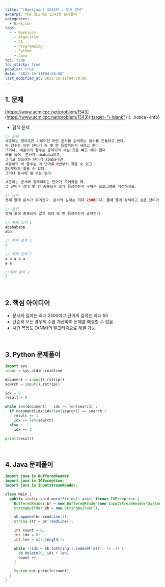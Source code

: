 ```yaml
---
title: "[Baekjoon] 1543번 : 문서 검색"
excerpt: 백준 알고리즘 1543번 문제풀이
categories:
  - Baekjoon
tags:
  - - Baekjoon
    - Algorithm
    - CS
    - Programming
    - Python
    - Java
toc: true
toc_sticky: true
popular: true
date: "2021-10-11T04:30:00"
last_modified_at: 2021-10-11T04:30:00
---
```


## 1. 문제

[https://www.acmicpc.net/problem/1543](https://www.acmicpc.net/problem/1543){:target="\_blank"}
{: .notice--info}

- 탐색 문제

```java
// 문제
세준이는 영어로만 이루어진 어떤 문서를 검색하는 함수를 만들려고 한다.
이 함수는 어떤 단어가 총 몇 번 등장하는지 세려고 한다.
그러나, 세준이의 함수는 중복되어 세는 것은 빼고 세야 한다.
예를 들어, 문서가 abababa이고,
그리고 찾으려는 단어가 ababa라면,
세준이의 이 함수는 이 단어를 0번부터 찾을 수 있고,
2번부터도 찾을 수 있다.
그러나 동시에 셀 수는 없다.

세준이는 문서와 검색하려는 단어가 주어졌을 때,
그 단어가 최대 몇 번 중복되지 않게 등장하는지 구하는 프로그램을 작성하시오.

// 입력
첫째 줄에 문서가 주어진다. 문서의 길이는 최대 2500이다. 둘째 줄에 검색하고 싶은 단어가 주어진다. 이 길이는 최대 50이다. 문서와 단어는 알파벳 소문자와 공백으로 이루어져 있다.

// 출력
첫째 줄에 중복되지 않게 최대 몇 번 등장하는지 출력한다.

// 예제 입력 1
ababababa
aba

// 예제 출력 1
2

// 예제 입력 2
a a a a a
a a

//예제 출력 2
2
```

<br>

## 2. 핵심 아이디어

- 문서의 길이는 최대 2500이고 단어의 길이는 최대 50
- 단순히 모든 경우의 수를 계산하여 문제를 해결할 수 있음
- 시간 복잡도 O(NM)의 알고리즘으로 해결 가능

<br>

## 3. Python 문제풀이

```python
import sys
input = sys.stdin.readline

document = input().rstrip()
search = input().rstrip()

idx = 0
result = 0

while len(document) - idx >= len(search) :
  if document[idx:idx+len(search)] == search :
    result += 1
    idx += len(search)
  else :
    idx += 1

print(result)
```

<br>

## 4. Java 문제풀이

```java
import java.io.BufferedReader;
import java.io.IOException;
import java.io.InputStreamReader;

class Main {
  public static void main(String[] args) throws IOException {
    BufferedReader br = new BufferedReader(new InputStreamReader(System.in));
    StringBuilder sb = new StringBuilder();

    sb.append(br.readLine());
    String str = br.readLine();

    int count = 0;
    int idx = 0;
    int len = str.length();

    while ((idx = sb.toString().indexOf(str)) != -1) {
      sb.delete(0, idx + len);
      count ++;
    }

    System.out.println(count);
  }
}
```
